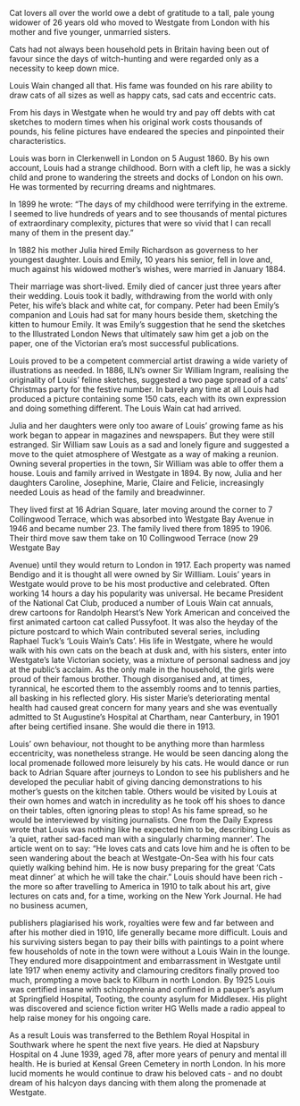 Cat lovers all over the world owe a debt of gratitude to a tall, pale young widower of 26 years old who moved to Westgate from London with his mother and five younger, unmarried sisters.

Cats had not always been household pets in Britain having been out of favour since the days of witch-hunting and were regarded only as a necessity to keep down mice.

Louis Wain changed all that. His fame was founded on his rare ability to draw cats of all sizes as well as happy cats, sad cats and eccentric cats.

From his days in Westgate when he would try and pay off debts with cat sketches to modern times when his original work costs thousands of pounds, his feline pictures have endeared the species and pinpointed their characteristics. 

Louis was born in Clerkenwell in London on 5 August 1860.  By his own account, Louis had a strange childhood.  Born with a cleft lip, he was a sickly child 
and prone to wandering the streets and docks of London on his own.  He was tormented by recurring dreams and nightmares.

In 1899 he wrote: “The days of my childhood were terrifying in the  extreme.  I seemed to live hundreds of years and to see thousands of mental pictures of extraordinary complexity, pictures that were so vivid that I can recall many of them in the present day.”

In 1882 his mother Julia hired Emily Richardson as governess to her youngest daughter.  Louis and Emily, 10 years his senior, fell in love and, much against his widowed mother’s wishes, were married in January 1884.

Their marriage was short-lived. Emily died of cancer just three years after their wedding.  Louis took it badly, withdrawing from the world with only Peter, his wife’s black and white cat, for company.  Peter had been Emily’s companion and Louis had sat for many hours beside them, sketching the kitten to humour Emily.  It was Emily’s suggestion that he send the sketches to the Illustrated London News that ultimately saw him get a job on the paper, one of the Victorian era’s most successful publications.

Louis proved to be a competent commercial artist drawing a wide variety of illustrations as needed.  In 1886, ILN’s owner Sir William Ingram, realising the originality of Louis’ feline sketches, suggested a two page spread of a cats’ Christmas party for the festive number.  In barely any time at all Louis had 
produced a picture containing some 150 cats, each with its own expression and doing something different.  The Louis Wain cat had arrived.

Julia and her daughters were only too aware of Louis’ growing fame as his work began to appear in magazines and newspapers. 
But they were still estranged.  Sir William saw Louis as a sad and lonely figure and suggested a move to the quiet atmosphere of 
Westgate as a way of making a reunion.  Owning several properties in the town, Sir William was able to offer them a house. 
Louis and family arrived in Westgate in 1894.  By now, Julia and her daughters Caroline, Josephine, Marie, Claire and 
Felicie, increasingly needed Louis as head of the family and breadwinner.

They lived first at 16 Adrian Square, later moving around the 
corner to 7 Collingwood Terrace, which was absorbed into 
Westgate Bay Avenue in 1946 and became number 23.  The 
family lived there from 1895 to 1906.  Their third move saw 
them take on 10 Collingwood Terrace (now 29 Westgate Bay

Avenue) until they would return to London in 1917.
Each property was named Bendigo and it is thought all were owned by Sir Willliam.
Louis’ years in Westgate would prove to be his most 
productive and celebrated.  Often working 14 hours a 
day his popularity was universal.  He became President 
of the National Cat Club, produced a number of Louis 
Wain cat annuals, drew cartoons for Randolph Hearst’s 
New York American and conceived the first animated 
cartoon cat called Pussyfoot.
It was also the heyday of the picture postcard to which Wain contributed several series, including Raphael 
Tuck’s ‘Louis Wain’s Cats’.
His life in Westgate, where he would walk with his
own cats on the beach at dusk and, with his sisters, enter 
into Westgate’s late Victorian society, was a mixture of 
personal sadness and joy at the public’s acclaim.
As the only male in the household, the girls were proud of their famous brother.   Though disorganised and, at times, tyrannical, he escorted them to the assembly rooms and to tennis parties, all basking in his reflected glory.
His sister Marie’s deteriorating mental health had
caused great concern for many years and she was
eventually admitted to St Augustine’s Hospital at
Chartham, near Canterbury, in 1901 after being certified insane.  She would die there in 1913.

Louis’ own behaviour, not thought to be anything 
more than harmless eccentricity, was nonetheless 
strange.  He would be seen dancing along the local 
promenade followed more leisurely by his cats.  He 
would dance or run back to Adrian Square after 
journeys to London to see his publishers and he 
developed the peculiar habit of giving dancing 
demonstrations to his mother’s guests on the kitchen 
table.  Others would be visited by Louis at their own 
homes and watch in incredulity as he took off his shoes 
to dance on their tables, often ignoring pleas to stop! 
As his fame spread, so he would be interviewed by 
visiting journalists.  One from the Daily Express 
wrote that Louis was nothing like he expected him 
to be, describing Louis as ‘a quiet, rather sad-faced 
man with a singularly charming manner’. 
The article went on to say: “He loves cats and cats 
love him and he is often to be seen wandering about 
the beach at Westgate-On-Sea with his four cats 
quietly walking behind him.  He is now busy 
preparing for the great ‘Cats meat dinner’ at which 
he will take the chair.”
Louis should have been rich - the more so after 
travelling to America in 1910 to talk about his art, 
give lectures on cats and, for a time, working on the 
New York Journal.  He had no business acumen,

publishers plagiarised his work, royalties were few 
and far between and after his mother died in 1910, 
life generally became more difficult.  Louis and his 
surviving sisters began to pay their bills with 
paintings to a point where few households of note in 
the town were without a Louis Wain in the lounge. 
They endured more disappointment and 
embarrassment in Westgate until late 1917 when 
enemy activity and clamouring creditors finally 
proved too much, prompting a move back to Kilburn 
in north London.
By 1925 Louis was certified insane with
schizophrenia and
confined in a
pauper’s asylum 
at Springfield
Hospital, Tooting, 
the county
asylum for
Middlesex.
His plight was 
discovered and
	science fiction
	writer HG Wells
	made a radio
	appeal to help
	raise money for
	his ongoing care.


As a result Louis was transferred to the Bethlem Royal Hospital 
in Southwark where he spent the next five years.  He died at 
Napsbury Hospital on 4 June 1939, aged 78, after more years of 
penury and mental ill health.  He is buried at Kensal Green 
Cemetery in north London.
In his more lucid moments he would continue to draw his
beloved cats - and no doubt dream of his halcyon days dancing with them along the promenade at Westgate.
